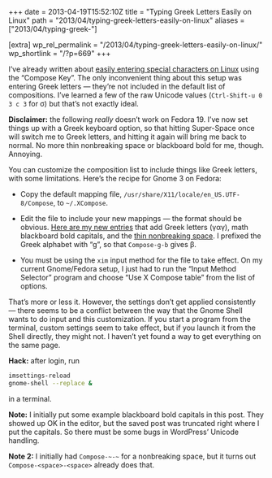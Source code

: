 +++
date = 2013-04-19T15:52:10Z
title = "Typing Greek Letters Easily on Linux"
path = "2013/04/typing-greek-letters-easily-on-linux"
aliases = ["2013/04/typing-greek-"]

[extra]
wp_rel_permalink = "/2013/04/typing-greek-letters-easily-on-linux/"
wp_shortlink = "/?p=669"
+++

I’ve already written about
[easily entering special characters on Linux](./2010/fun-with-unicode.md)
using the “Compose Key”. The only inconvenient thing about this setup was
entering Greek letters — they’re not included in the default list of
compositions. I’ve learned a few of the raw Unicode values (`Ctrl-Shift-u 0 3
c 3` for σ) but that’s not exactly ideal.

**Disclaimer:** the following _really_ doesn’t work on Fedora 19. I’ve now set
things up with a Greek keyboard option, so that hitting Super-Space once will
switch me to Greek letters, and hitting it again will bring me back to normal.
No more thin nonbreaking space or blackboard bold for me, though. Annoying.

You can customize the composition list to include things like Greek letters,
with some limitations. Here’s the recipe for Gnome 3 on Fedora:

- Copy the default mapping file, `/usr/share/X11/locale/en_US.UTF-8/Compose`,
  to `~/.XCompose`.

- Edit the file to include your new mappings — the format should be obvious.
  [Here are my new entries](https://gist.github.com/pkgw/5422749) that add
  Greek letters (γαγ), math blackboard bold capitals, and the
  [thin nonbreaking space](http://en.wikipedia.org/wiki/Nonbreaking_space). I
  prefixed the Greek alphabet with “g”, so that `Compose-g-b` gives β.

- You must be using the `xim` input method for the file to take effect. On my
  current Gnome/Fedora setup, I just had to run the “Input Method Selector”
  program and choose “Use X Compose table” from the list of options.

That’s more or less it. However, the settings don’t get applied consistently —
there seems to be a conflict between the way that the Gnome Shell wants to do
input and this customization. If you start a program from the terminal, custom
settings seem to take effect, but if you launch it from the Shell directly,
they might not. I haven’t yet found a way to get everything on the same page.

**Hack:** after login, run

```sh
imsettings-reload
gnome-shell --replace &
```

in a terminal.

**Note:** I initially put some example blackboard bold capitals in this post.
They showed up OK in the editor, but the saved post was truncated right where
I put the capitals. So there must be some bugs in WordPress’ Unicode handling.

**Note 2:** I initially had `Compose-~-~` for a nonbreaking space, but it
turns out `Compose-<space>-<space>` already does that.
